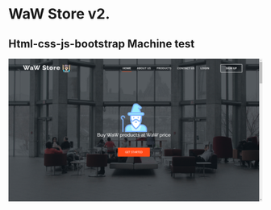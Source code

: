# WaW Store v2.
## Html-css-js-bootstrap Machine test
![alt text](https://raw.githubusercontent.com/madhurjyasarma/4thMachinetest-HTML-CSS-JS-Bootstrap/main/Screenshot%20(14).png)
